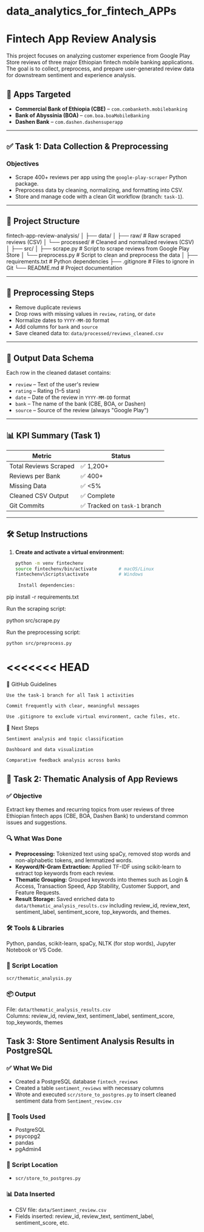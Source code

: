 # data_analytics_for_fintech_APPs

# Fintech App Review Analysis

This project focuses on analyzing customer experience from Google Play Store reviews of three major Ethiopian fintech mobile banking applications. The goal is to collect, preprocess, and prepare user-generated review data for downstream sentiment and experience analysis.

## 📱 Apps Targeted

- **Commercial Bank of Ethiopia (CBE)** – `com.combanketh.mobilebanking`
- **Bank of Abyssinia (BOA)** – `com.boa.boaMobileBanking`
- **Dashen Bank** – `com.dashen.dashensuperapp`

---

## ✅ Task 1: Data Collection & Preprocessing

### Objectives

- Scrape 400+ reviews per app using the `google-play-scraper` Python package.
- Preprocess data by cleaning, normalizing, and formatting into CSV.
- Store and manage code with a clean Git workflow (branch: `task-1`).

---

## 📁 Project Structure

fintech-app-review-analysis/
│
├── data/
│ ├── raw/ # Raw scraped reviews (CSV)
│ └── processed/ # Cleaned and normalized reviews (CSV)
│
├── src/
│ ├── scrape.py # Script to scrape reviews from Google Play Store
│ └── preprocess.py # Script to clean and preprocess the data
│
├── requirements.txt # Python dependencies
├── .gitignore # Files to ignore in Git
└── README.md # Project documentation

---

## 🧼 Preprocessing Steps

- Remove duplicate reviews
- Drop rows with missing values in `review`, `rating`, or `date`
- Normalize dates to `YYYY-MM-DD` format
- Add columns for `bank` and `source`
- Save cleaned data to: `data/processed/reviews_cleaned.csv`

---

## 📄 Output Data Schema

Each row in the cleaned dataset contains:

- `review` – Text of the user's review
- `rating` – Rating (1–5 stars)
- `date` – Date of the review in `YYYY-MM-DD` format
- `bank` – The name of the bank (CBE, BOA, or Dashen)
- `source` – Source of the review (always "Google Play")

---

## 📊 KPI Summary (Task 1)

| Metric                | Status                        |
| --------------------- | ----------------------------- |
| Total Reviews Scraped | ✅ 1,200+                     |
| Reviews per Bank      | ✅ 400+                       |
| Missing Data          | ✅ <5%                        |
| Cleaned CSV Output    | ✅ Complete                   |
| Git Commits           | ✅ Tracked on `task-1` branch |

---

## 🛠 Setup Instructions

1. **Create and activate a virtual environment:**

   ```bash
   python -m venv fintechenv
   source fintechenv/bin/activate        # macOS/Linux
   fintechenv\Scripts\activate           # Windows

    Install dependencies:
   ```

pip install -r requirements.txt

Run the scraping script:

python src/scrape.py

Run the preprocessing script:

    python src/preprocess.py

# <<<<<<< HEAD

📌 GitHub Guidelines

    Use the task-1 branch for all Task 1 activities

    Commit frequently with clear, meaningful messages

    Use .gitignore to exclude virtual environment, cache files, etc.

🔮 Next Steps

    Sentiment analysis and topic classification

    Dashboard and data visualization

    Comparative feedback analysis across banks

## 📌 Task 2: Thematic Analysis of App Reviews

### ✅ Objective

Extract key themes and recurring topics from user reviews of three Ethiopian fintech apps (CBE, BOA, Dashen Bank) to understand common issues and suggestions.

### 🔍 What Was Done

- **Preprocessing:** Tokenized text using spaCy, removed stop words and non-alphabetic tokens, and lemmatized words.
- **Keyword/N-Gram Extraction:** Applied TF-IDF using scikit-learn to extract top keywords from each review.
- **Thematic Grouping:** Grouped keywords into themes such as Login & Access, Transaction Speed, App Stability, Customer Support, and Feature Requests.
- **Result Storage:** Saved enriched data to `data/thematic_analysis_results.csv` including review_id, review_text, sentiment_label, sentiment_score, top_keywords, and themes.

### 🛠 Tools & Libraries

Python, pandas, scikit-learn, spaCy, NLTK (for stop words), Jupyter Notebook or VS Code.

### 📁 Script Location

`scr/thematic_analysis.py`

### 📦 Output

File: `data/thematic_analysis_results.csv`  
Columns: review_id, review_text, sentiment_label, sentiment_score, top_keywords, themes

## Task 3: Store Sentiment Analysis Results in PostgreSQL

### ✅ What We Did

- Created a PostgreSQL database `fintech_reviews`
- Created a table `sentiment_reviews` with necessary columns
- Wrote and executed `scr/store_to_postgres.py` to insert cleaned sentiment data from `Sentiment_review.csv`

### 🔧 Tools Used

- PostgreSQL
- psycopg2
- pandas
- pgAdmin4

### 📁 Script Location

- `scr/store_to_postgres.py`

### 📊 Data Inserted

- CSV file: `data/Sentiment_review.csv`
- Fields inserted: review_id, review_text, sentiment_label, sentiment_score, etc.

